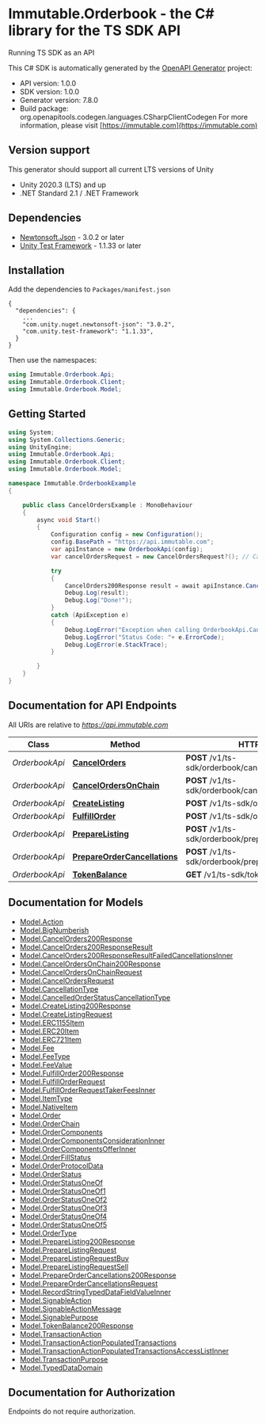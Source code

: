 # Immutable.Orderbook - the C# library for the TS SDK API

Running TS SDK as an API

This C# SDK is automatically generated by the [OpenAPI Generator](https://openapi-generator.tech) project:

- API version: 1.0.0
- SDK version: 1.0.0
- Generator version: 7.8.0
- Build package: org.openapitools.codegen.languages.CSharpClientCodegen
  For more information, please visit [https://immutable.com](https://immutable.com)

<a id="version-support"></a>

## Version support

This generator should support all current LTS versions of Unity

- Unity 2020.3 (LTS) and up
- .NET Standard 2.1 / .NET Framework

<a id="dependencies"></a>

## Dependencies

- [Newtonsoft.Json](https://docs.unity3d.com/Packages/com.unity.nuget.newtonsoft-json@3.0/manual/index.html) - 3.0.2 or
  later
- [Unity Test Framework](https://docs.unity3d.com/Packages/com.unity.test-framework@1.1/manual/index.html) - 1.1.33 or
  later

<a id="installation"></a>

## Installation

Add the dependencies to `Packages/manifest.json`

```
{
  "dependencies": {
    ...
    "com.unity.nuget.newtonsoft-json": "3.0.2",
    "com.unity.test-framework": "1.1.33",
  }
}
```

Then use the namespaces:

```csharp
using Immutable.Orderbook.Api;
using Immutable.Orderbook.Client;
using Immutable.Orderbook.Model;
```

<a id="getting-started"></a>

## Getting Started

```csharp
using System;
using System.Collections.Generic;
using UnityEngine;
using Immutable.Orderbook.Api;
using Immutable.Orderbook.Client;
using Immutable.Orderbook.Model;

namespace Immutable.OrderbookExample
{

    public class CancelOrdersExample : MonoBehaviour
    {
        async void Start()
        {
            Configuration config = new Configuration();
            config.BasePath = "https://api.immutable.com";
            var apiInstance = new OrderbookApi(config);
            var cancelOrdersRequest = new CancelOrdersRequest?(); // CancelOrdersRequest? |  (optional) 

            try
            {
                CancelOrders200Response result = await apiInstance.CancelOrdersAsync(cancelOrdersRequest);
                Debug.Log(result);
                Debug.Log("Done!");
            }
            catch (ApiException e)
            {
                Debug.LogError("Exception when calling OrderbookApi.CancelOrders: " + e.Message );
                Debug.LogError("Status Code: "+ e.ErrorCode);
                Debug.LogError(e.StackTrace);
            }

        }
    }
}
```

<a id="documentation-for-api-endpoints"></a>

## Documentation for API Endpoints

All URIs are relative to *https://api.immutable.com*

 Class          | Method                                                                     | HTTP request                                            | Description 
----------------|----------------------------------------------------------------------------|---------------------------------------------------------|-------------
 *OrderbookApi* | [**CancelOrders**](OrderbookApi.md#cancelorders)                           | **POST** /v1/ts-sdk/orderbook/cancelOrders              |
 *OrderbookApi* | [**CancelOrdersOnChain**](OrderbookApi.md#cancelordersonchain)             | **POST** /v1/ts-sdk/orderbook/cancelOrdersOnChain       |
 *OrderbookApi* | [**CreateListing**](OrderbookApi.md#createlisting)                         | **POST** /v1/ts-sdk/orderbook/createListing             |
 *OrderbookApi* | [**FulfillOrder**](OrderbookApi.md#fulfillorder)                           | **POST** /v1/ts-sdk/orderbook/fulfillOrder              |
 *OrderbookApi* | [**PrepareListing**](OrderbookApi.md#preparelisting)                       | **POST** /v1/ts-sdk/orderbook/prepareListing            |
 *OrderbookApi* | [**PrepareOrderCancellations**](OrderbookApi.md#prepareordercancellations) | **POST** /v1/ts-sdk/orderbook/prepareOrderCancellations |
 *OrderbookApi* | [**TokenBalance**](OrderbookApi.md#tokenbalance)                           | **GET** /v1/ts-sdk/token/balance                        |

<a id="documentation-for-models"></a>

## Documentation for Models

- [Model.Action](Action.md)
- [Model.BigNumberish](BigNumberish.md)
- [Model.CancelOrders200Response](CancelOrders200Response.md)
- [Model.CancelOrders200ResponseResult](CancelOrders200ResponseResult.md)
- [Model.CancelOrders200ResponseResultFailedCancellationsInner](CancelOrders200ResponseResultFailedCancellationsInner.md)
- [Model.CancelOrdersOnChain200Response](CancelOrdersOnChain200Response.md)
- [Model.CancelOrdersOnChainRequest](CancelOrdersOnChainRequest.md)
- [Model.CancelOrdersRequest](CancelOrdersRequest.md)
- [Model.CancellationType](CancellationType.md)
- [Model.CancelledOrderStatusCancellationType](CancelledOrderStatusCancellationType.md)
- [Model.CreateListing200Response](CreateListing200Response.md)
- [Model.CreateListingRequest](CreateListingRequest.md)
- [Model.ERC1155Item](ERC1155Item.md)
- [Model.ERC20Item](ERC20Item.md)
- [Model.ERC721Item](ERC721Item.md)
- [Model.Fee](Fee.md)
- [Model.FeeType](FeeType.md)
- [Model.FeeValue](FeeValue.md)
- [Model.FulfillOrder200Response](FulfillOrder200Response.md)
- [Model.FulfillOrderRequest](FulfillOrderRequest.md)
- [Model.FulfillOrderRequestTakerFeesInner](FulfillOrderRequestTakerFeesInner.md)
- [Model.ItemType](ItemType.md)
- [Model.NativeItem](NativeItem.md)
- [Model.Order](Order.md)
- [Model.OrderChain](OrderChain.md)
- [Model.OrderComponents](OrderComponents.md)
- [Model.OrderComponentsConsiderationInner](OrderComponentsConsiderationInner.md)
- [Model.OrderComponentsOfferInner](OrderComponentsOfferInner.md)
- [Model.OrderFillStatus](OrderFillStatus.md)
- [Model.OrderProtocolData](OrderProtocolData.md)
- [Model.OrderStatus](OrderStatus.md)
- [Model.OrderStatusOneOf](OrderStatusOneOf.md)
- [Model.OrderStatusOneOf1](OrderStatusOneOf1.md)
- [Model.OrderStatusOneOf2](OrderStatusOneOf2.md)
- [Model.OrderStatusOneOf3](OrderStatusOneOf3.md)
- [Model.OrderStatusOneOf4](OrderStatusOneOf4.md)
- [Model.OrderStatusOneOf5](OrderStatusOneOf5.md)
- [Model.OrderType](OrderType.md)
- [Model.PrepareListing200Response](PrepareListing200Response.md)
- [Model.PrepareListingRequest](PrepareListingRequest.md)
- [Model.PrepareListingRequestBuy](PrepareListingRequestBuy.md)
- [Model.PrepareListingRequestSell](PrepareListingRequestSell.md)
- [Model.PrepareOrderCancellations200Response](PrepareOrderCancellations200Response.md)
- [Model.PrepareOrderCancellationsRequest](PrepareOrderCancellationsRequest.md)
- [Model.RecordStringTypedDataFieldValueInner](RecordStringTypedDataFieldValueInner.md)
- [Model.SignableAction](SignableAction.md)
- [Model.SignableActionMessage](SignableActionMessage.md)
- [Model.SignablePurpose](SignablePurpose.md)
- [Model.TokenBalance200Response](TokenBalance200Response.md)
- [Model.TransactionAction](TransactionAction.md)
- [Model.TransactionActionPopulatedTransactions](TransactionActionPopulatedTransactions.md)
- [Model.TransactionActionPopulatedTransactionsAccessListInner](TransactionActionPopulatedTransactionsAccessListInner.md)
- [Model.TransactionPurpose](TransactionPurpose.md)
- [Model.TypedDataDomain](TypedDataDomain.md)

<a id="documentation-for-authorization"></a>

## Documentation for Authorization

Endpoints do not require authorization.

